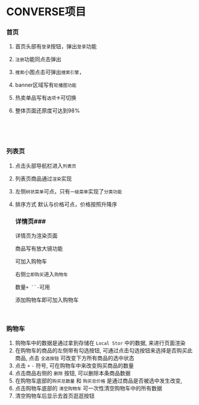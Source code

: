 # CONVERSE项目

### 首页

1. 首页头部有`登录`按钮，弹出`登录`功能

2. `注册`功能同点击弹出

3. `搜索`小图点击可弹出`搜索引擎`，

4. banner区域写有`轮播图功能`

5. 热卖单品写有`选项卡`可切换

6. 整体页面还原度可达到98%

   ​

   ​	



### 列表页

1. 点击头部导航栏进入`列表页`

2. 列表页商品通过`渲染`实现

3. 左侧`树状菜单`可点，只有`一级菜单`实现了`分类功能`

4. 排序方式 默认与价格可点，价格按照升降序

   ### 详情页###

   详情页为渲染页面

   商品写有放大镜功能

   可加入购物车

   右侧`立即购买`进入`购物车`

   数量`+ ``-`可用

   添加购物车即可加入购物车

   ​

### 购物车

1. 购物车中的数据是通过拿到存储在 `Local Stor` 中的数据, 来进行页面渲染
2. 在购物车的商品的左侧带有勾选按钮, 可通过点击勾选按钮来选择是否购买此商品, 点击 `全选按钮` 可改变下方所有商品的选中状态
3. 点击 `+` `-` 符号, 可在购物车中来改变购买商品的数量
4. 点击商品右侧的 `删除` 按钮, 可以删除本条商品数据
5. 在购物车底部的`购买总数量` 和 `购买总价格` 是通过商品是否被选中发生改变, 
6. 点击购物车底部的 `清空购物车` 可一次性清空购物车中的所有数据
7. 清空购物车后显示去首页逛逛按钮

